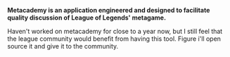 **Metacademy is an application engineered and designed to facilitate quality discussion of League of Legends' metagame.**

Haven't worked on metacademy for close to a year now, but I still feel that the league community would benefit from having this tool. Figure i'll open source it and give it to the community.
